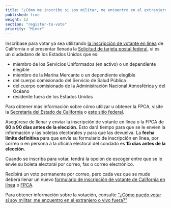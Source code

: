 ```yaml
---
title: "¿Cómo me inscribo si soy militar, me encuentro en el extranjero o vivo fuera del país?"
published: true
weight: 12
section: "register-to-vote"
priority: "Minor"
---
```

Inscríbase para votar ya sea utilizando [la inscripción de votante en línea](http://registertovote.ca.gov/) de California o al presentar llenada la [Solicitud de tarjeta postal federal](https://www.fvap.gov/uploads/FVAP/Forms/fpca2013.pdf), si es un ciudadano de los Estados Unidos que es:  
- miembro de los Servicios Uniformados (en activo) o un dependiente elegible  
- miembro de la Marina Mercante o un dependiente elegible  
- del cuerpo comisionado del Servicio de Salud Pública  
- del cuerpo comisionado de la Administración Nacional Atmosférica y del Océano  
- residente fuera de los Estados Unidos  

Para obtener más información sobre cómo utilizar u obtener la FPCA, visite la [Secretaría del Estado de California](http://www.sos.ca.gov/elections/voter-registration/military-overseas-voters/) o [este sitio federal](https://www.fvap.gov/).  

Asegúrese de llenar y enviar la inscripción de votante en línea o la FPCA de **60 a 90 días antes de la elección.**  Esto dará tiempo  para que se le envíen la información y las boletas electorales y para que las devuelva. La **fecha límite definitiva** para que envíe su formulario de inscripción en línea, por correo o en persona a la oficina electoral del condado es **15 días antes de la elección.**  

Cuando se inscriba para votar, tendrá la opción de escoger entre que se le envíe su boleta electoral por correo, fax o correo electrónico.  

Recibirá un voto permanente por correo, pero cada vez que se mude deberá llenar un nuevo [formulario de inscripción de votante de California en línea](http://registertovote.ca.gov/) o [FPCA](https://www.fvap.gov/).  

Para obtener información sobre la votación, consulte ["¿Cómo puedo votar si soy militar, me encuentro en el extranjero o vivo fuera?"](#menu-item-how-do-i-vote-if-i-am-military-overseas-or-live-abroad)  
